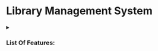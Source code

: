 <h1>Library Management System</h1> 

<details>
  <summary><h3>List Of Features:</h3></summary>
  
  * Searching users and books on the basis of ID and name.  
  * Search every book and every user or specific books such as the issued ones or non issued ones and the users who have issued the book or haven't.   
  * Functionality to issue and return a book which also suggest you to write correct ID and name when id of a book which isn't in there is typed.  
  * The ability to type exit at any moment and be redirected towards the main menu.
  * Also allows you to update inventory which includes adding books deleting books or modifying the details of the books such as name or author name.
  * You can also update user records on the basis of the ID while changing their names or phone numbers.
  * After adding the books it also shows the books added in tabular form.
  * It also provide you the opportunities to add and delete users.
  </details>
